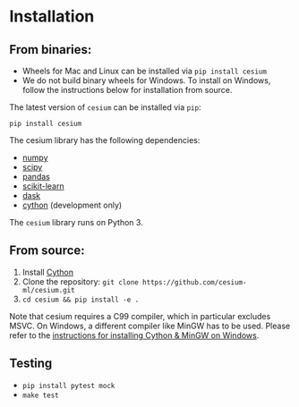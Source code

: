 # Installation


## From binaries:
- Wheels for Mac and Linux can be installed via `pip install cesium`
- We do not build binary wheels for Windows. To install on Windows, follow the instructions below for installation from source.

The latest version of `cesium` can be installed via `pip`:
```
pip install cesium
```

The cesium library has the following dependencies:
- [numpy](http://www.numpy.org/)
- [scipy](http://www.scipy.org/)
- [pandas](http://pandas.pydata.org)
- [scikit-learn](http://scikit-learn.org/)
- [dask](http://dask.pydata.org/)
- [cython](http://cython.org/) (development only)

The `cesium` library runs on Python 3.


## From source:
1. Install [Cython](http://cython.readthedocs.io/en/latest/src/quickstart/install.html)
2. Clone the repository: `git clone https://github.com/cesium-ml/cesium.git`
3. `cd cesium && pip install -e .`

Note that cesium requires a C99 compiler, which in particular excludes MSVC. On Windows, a different compiler like MinGW has to be used. Please refer to the [instructions for installing Cython & MinGW on Windows](https://cython.readthedocs.io/en/latest/src/tutorial/appendix.html#appendix-installing-mingw-on-windows).


## Testing

- `pip install pytest mock`
- `make test`
